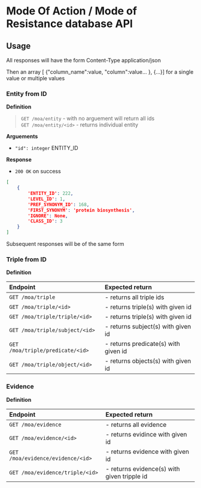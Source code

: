 # Mode Of Action / Mode of Resistance database API

## Usage
All responses will have the form
Content-Type application/json

Then an array [ {"column_name":value, "column":value... }, {...}]
for a single value or multiple values

### Entity from ID

**Definition**  
>`GET /moa/entity`        - with no arguement will return all ids  
>`GET /moa/entity/<id>`   - returns individual entity  

**Arguements**

- `"id": integer` ENTITY_ID

**Response**

- `200 OK` on success

```json
[  
    {  
        'ENTITY_ID': 222,  
        'LEVEL_ID': 1,  
        'PREF_SYNONYM_ID': 168,  
        'FIRST_SYNONYM': 'protein biosynthesis',  
        'IGNORE': None,  
        'CLASS_ID': 3  
    }  
]  
```
Subsequent responses will be of the same form

### Triple from ID

**Definition**

| Endpoint                           | Expected return                         |
|:-----------------------------------|:----------------------------------------|
| `GET /moa/triple`                  | - returns all triple ids                |
| `GET /moa/triple/<id>`             | - returns triple(s) with given id       |
| `GET /moa/triple/triple/<id>`      | - returns triple(s) with given id       |
| `GET /moa/triple/subject/<id>`     | - returns subject(s) with given id      |
| `GET /moa/triple/predicate/<id>`   | - returns predicate(s) with given id    |
| `GET /moa/triple/object/<id>`      | - returns objects(s) with given id      |

### Evidence

**Definition**

| Endpoint                           | Expected return                             |
|:-----------------------------------|:--------------------------------------------|
| `GET /moa/evidence`                | - returns all evidence                      |
| `GET /moa/evidence/<id>`           | - returns evidince with given id            |
| `GET /moa/evidence/evidence/<id>`  | - returns evidence with given id            |
| `GET /moa/evidence/triple/<id>`    | - returns evidence(s) with given tripple id |

